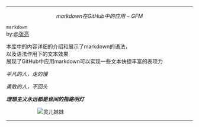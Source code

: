___

$$markdown在GitHub中的应用-GFM$$

`markdown`<br>
by:[@张亮](https://gitee.com/may_you_marry_in_red_admin)<br>


本库中的内容详细的介绍和展示了markdown的语法，<br>
以及语法作用下的文本效果<br>
展现了GitHub中应用markdown可以实现一些文本快捷丰富的表项力<br>


_平凡的人，走的慢_

_勇敢的人，不回头_

***理想主义永远都是世间的指路明灯***

　　　　　　![灵儿妹妹](https://p5.itc.cn/q_70/images03/20200608/0dd404291b9c4884b414947b8d969fec.jpeg "灵儿妹妹")<br>
___

